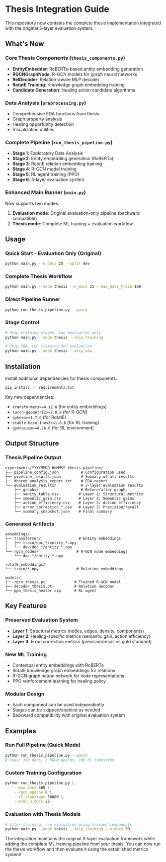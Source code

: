 # Thesis Integration Guide

This repository now contains the complete thesis implementation integrated with the original 3-layer evaluation system.

## What's New

### Core Thesis Components (`thesis_components.py`)
- **EntityEmbedder**: RoBERTa-based entity embedding generation
- **RGCNGraphNode**: R-GCN models for graph neural networks  
- **RelDecoder**: Relation-aware MLP decoder
- **RotatE Training**: Knowledge graph embedding training
- **Candidate Generation**: Healing action candidate algorithms

### Data Analysis (`preprocessing.py`)
- Comprehensive EDA functions from thesis
- Graph property analysis
- Healing opportunity detection
- Visualization utilities

### Complete Pipeline (`run_thesis_pipeline.py`)
- **Stage 1**: Exploratory Data Analysis
- **Stage 2**: Entity embedding generation (RoBERTa)
- **Stage 3**: RotatE relation embedding training
- **Stage 4**: R-GCN model training
- **Stage 5**: RL agent training (PPO)
- **Stage 6**: 3-layer evaluation system

### Enhanced Main Runner (`main.py`)
Now supports two modes:
1. **Evaluation mode**: Original evaluation-only pipeline (backward compatible)
2. **Thesis mode**: Complete ML training + evaluation workflow

## Usage

### Quick Start - Evaluation Only (Original)
```bash
python main.py --n_docs 25 --split dev
```

### Complete Thesis Workflow
```bash
python main.py --mode thesis --n_docs 25 --max_docs_train 100
```

### Direct Pipeline Runner
```bash
python run_thesis_pipeline.py --quick
```

### Stage Control
```bash
# Skip training stages, run evaluation only
python main.py --mode thesis --skip_training

# Skip EDA, run training and evaluation
python main.py --mode thesis --skip_eda
```

## Installation

Install additional dependencies for thesis components:
```bash
pip install -r requirements.txt
```

Key new dependencies:
- `transformers>=4.12.0` (for entity embeddings)
- `torch-geometric>=2.0.0` (for R-GCN)
- `pykeen>=1.7.0` (for RotatE)
- `stable-baselines3>=1.6.0` (for RL training)
- `gymnasium>=0.26.0` (for RL environment)

## Output Structure

### Thesis Pipeline Output
```
experiments/YYYYMMDD_HHMMSS_thesis_pipeline/
├── pipeline_config.json          # Configuration used
├── pipeline_results.json         # Summary of all results
├── docred_analysis_report.txt    # EDA report
└── evaluation_results/           # 3-layer evaluation results
    ├── graphs/                   # Before/after graphs
    ├── sanity_table.csv         # Layer 1: Structural metrics
    ├── semantic_gain.csv        # Layer 2: Semantic gains
    ├── action_efficiency.csv    # Layer 2: Action efficiency
    ├── error_correction_*.csv   # Layer 3: Precision/recall
    └── summary_snapshot.json    # Final summary
```

### Generated Artifacts
```
embeddings/
├── transformer/                 # Entity embeddings
│   ├── train/doc_*/entity_*.npy
│   └── dev/doc_*/entity_*.npy
└── rgcn_nodes/                 # R-GCN node embeddings
    └── doc_*/entity_*.npy

rotatE_embeddings/
└── train/*.npy                 # Relation embeddings

models/
├── rgcn_thesis.pt             # Trained R-GCN model
├── decoder_thesis.pt          # Relation decoder
└── ppo_thesis_healer.zip      # RL agent
```

## Key Features

### Preserved Evaluation System
- **Layer 1**: Structural metrics (nodes, edges, density, components)
- **Layer 2**: Healing-specific metrics (semantic gain, action efficiency)  
- **Layer 3**: Error-correction metrics (precision/recall vs gold standard)

### New ML Training
- Contextual entity embeddings with RoBERTa
- RotatE knowledge graph embeddings for relations
- R-GCN graph neural network for node representations
- PPO reinforcement learning for healing policy

### Modular Design
- Each component can be used independently
- Stages can be skipped/enabled as needed
- Backward compatibility with original evaluation system

## Examples

### Run Full Pipeline (Quick Mode)
```bash
python run_thesis_pipeline.py --quick
# Uses: 100 docs, 3 RGCN epochs, 10k RL timesteps
```

### Custom Training Configuration  
```bash
python run_thesis_pipeline.py \
    --max_docs 500 \
    --rgcn_epochs 6 \
    --rl_timesteps 50000 \
    --eval_n_docs 25
```

### Evaluation with Thesis Models
```bash
# After training, run evaluation using trained components
python main.py --mode thesis --skip_training --n_docs 50
```

The integration maintains the original 3-layer evaluation framework while adding the complete ML training pipeline from your thesis. You can now run the thesis workflow and then evaluate it using the established metrics system!
